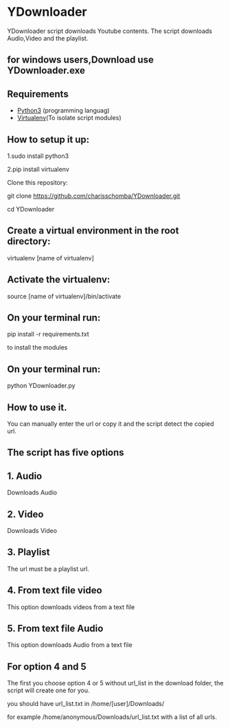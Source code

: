 # YDownloader
YDownloader script downloads Youtube contents.
The script downloads Audio,Video and the playlist.

## for windows users,Download use YDownloader.exe

## Requirements

- [Python3](https://www.python.org/) (programming languag)
- [Virtualenv](https://virtualenv.pypa.io/en/stable/)(To isolate script modules)

## How to setup it up:

1.sudo install python3

2.pip install virtualenv

Clone this repository:

git clone  https://github.com/charisschomba/YDownloader.git

cd YDownloader

## Create a virtual environment in the root directory:

virtualenv [name of virtualenv]

## Activate the virtualenv:

source [name of virtualenv]/bin/activate

## On your terminal run:

pip install -r requirements.txt

to install the modules

## On your terminal run:

python YDownloader.py


## How to use it.
You can manually enter the url or copy it and the script detect the copied url.

## The  script has five options
## 1. Audio

Downloads Audio

## 2. Video

Downloads Video

## 3. Playlist

The url must be a playlist url.

## 4. From text file video

This option downloads videos from a text file

## 5. From text file Audio

This option downloads Audio from a text file

## For option 4 and 5

The first you choose option 4 or 5 without url_list in the download folder,
the script will create one for you.

you should have url_list.txt in /home/[user]/Downloads/

for example /home/anonymous/Downloads/url_list.txt with a list of all urls.










